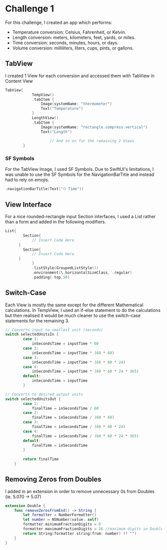 # Challenge 1

For this challenge, I created an app which performs:

- Temperature conversion: Celsius, Fahrenheit, or Kelvin.
- Length conversion: meters, kilometers, feet, yards, or miles.
- Time conversion: seconds, minutes, hours, or days.
- Volume conversion: milliliters, liters, cups, pints, or gallons.

## TabView

I created 1 View for each conversion and accessed them with TabView in Content View

```swift
TabView{
            TempView()
            .tabItem {
                Image(systemName: "thermometer")
                Text("Temperature")
            }
            LengthView()
            .tabItem {
                Image(systemName: "rectangle.compress.vertical")
                Text("Length")
              
   					// And so on for the remaining 2 Views
        }
```

### SF Symbols

For the TabView Image, I used SF Symbols. Due to SwiftUI's limitations, I was unable to use the SF Symbols for the NavigationBarTitle and instead had to rely on emojis.

```swift
.navigationBarTitle(Text("⏱ Time"))
```

## View Interface

For a nice rounded-rectangle input Section interfaces, I used a List rather than a form and added in the following modifiers.

```swift
List{
  		Section{
      		// Insert Code Here  
      }
  		Section{
      		// Insert Code Here  
      }
            }
            .listStyle(GroupedListStyle())
            .environment(\.horizontalSizeClass, .regular)
            .padding(.top,50)
```

## Switch-Case

Each View is mostly the same except for the different Mathematical calculations. In TempView, I used an if-else statement to do the calculations but then realised it would be much cleaner to use the switch-case statements for the remaining 3.

```swift
// Converts input to smallest unit (seconds)
switch selectedUnitsIn {
        case 1:
            inSecondsTime = inputTime * 60
        case 2:
            inSecondsTime = inputTime * (60 * 60)
        case 3:
            inSecondsTime = inputTime * (60 * 60 * 24)
        case 4:
            inSecondsTime = inputTime * (60 * 60 * 24 * 365)
        default:
            inSecondsTime = inputTime
        }

// Converts to desired output units      
switch selectedUnitsOut {
        case 1:
            finalTime = inSecondsTime / 60
        case 2:
            finalTime = inSecondsTime / (60 * 60)
        case 3:
            finalTime = inSecondsTime / (60 * 60 * 24)
        case 4:
            finalTime = inSecondsTime / (60 * 60 * 24 * 365)
        default:
            finalTime = inSecondsTime
        }
        
        return finalTime
    }
```

## Removing Zeros from Doubles

I added in an extension in order to remove unnecessary 0s from Doubles (ie. 5.070 -> 5.07)

```swift
extension Double {
    func removeZerosFromEnd() -> String {
        let formatter = NumberFormatter()
        let number = NSNumber(value: self)
        formatter.minimumFractionDigits = 0
        formatter.maximumFractionDigits = 16 //maximum digits in Double after dot (maximum precision)
        return String(formatter.string(from: number) ?? "")
    }
}
```


